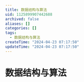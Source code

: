 ```yaml
---
title: 数据结构与算法
uid: 1125899907442688
archived: false
aliases: []
categories: []
tags:
  - 数据结构与算法
createTime: "2024-04-23 07:17:50"
updateTime: "2024-04-23 07:17:50"
---
```


# 数据结构与算法
